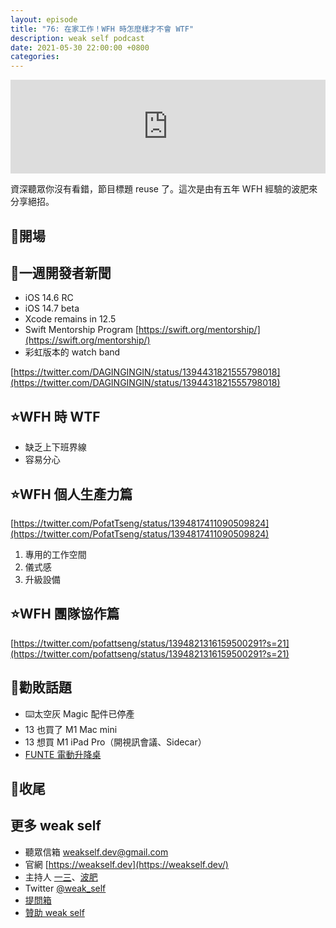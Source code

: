 ```yaml
---
layout: episode
title: "76: 在家工作！WFH 時怎麼樣才不會 WTF"
description: weak self podcast
date: 2021-05-30 22:00:00 +0800
categories: 
---
```

<iframe src="https://www.listennotes.com/embedded/e/14385e8a9e5f43eeacafc0ba5bdd2918/" width="100%" style="width: 1px; min-width: 100%;" frameborder="0" scrolling="no" loading="lazy"></iframe>

資深聽眾你沒有看錯，節目標題 reuse 了。這次是由有五年 WFH 經驗的波肥來分享絕招。

## 👋開場

## 📰一週開發者新聞

- iOS 14.6 RC
- iOS 14.7 beta
- Xcode remains in 12.5
- Swift Mentorship Program [https://swift.org/mentorship/](https://swift.org/mentorship/)
- 彩虹版本的 watch band

[https://twitter.com/DAGINGINGIN/status/1394431821555798018](https://twitter.com/DAGINGINGIN/status/1394431821555798018)

## ⭐️WFH 時 WTF

- 缺乏上下班界線
- 容易分心

## ⭐️WFH 個人生產力篇

[https://twitter.com/PofatTseng/status/1394817411090509824](https://twitter.com/PofatTseng/status/1394817411090509824)

1. 專用的工作空間
2. 儀式感
3. 升級設備

## ⭐️WFH 團隊協作篇

[https://twitter.com/pofattseng/status/1394821316159500291?s=21](https://twitter.com/pofattseng/status/1394821316159500291?s=21)

## 💸勸敗話題

- ⌨️太空灰 Magic 配件已停產
- 13 也買了 M1 Mac mini
- 13 想買 M1 iPad Pro（開視訊會議、Sidecar）
- [FUNTE 電動升降桌](https://www.funtetw.com)

## 👋收尾

## 更多 weak self

- 聽眾信箱 [weakself.dev@gmail.com](mailto:weakself.dev@gmail.com)
- 官網 [https://weakself.dev](https://weakself.dev/)
- 主持人 [一三](https://twitter.com/ethanhuang13)、[波肥](https://twitter.com/PofatTseng)
- Twitter [@weak_self](https://twitter.com/weak_self)
- [提問箱](https://peing.net/zh-TW/weak_self)
- [贊助 weak self](https://weakself.dev/#donation)